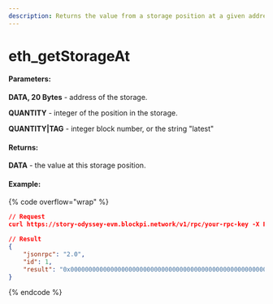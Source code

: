 ```yaml
---
description: Returns the value from a storage position at a given address.
---
```


# eth\_getStorageAt

#### **Parameters:**

**DATA, 20 Bytes** - address of the storage.

**QUANTITY** - integer of the position in the storage.

**QUANTITY|TAG** - integer block number, or the string "latest"

#### **Returns:**

**DATA** - the value at this storage position.

#### Example:

{% code overflow="wrap" %}
```json
// Request
curl https://story-odyssey-evm.blockpi.network/v1/rpc/your-rpc-key -X POST -H "Content-Type: application/json" --data '{"jsonrpc":"2.0","method":"eth_getStorageAt","params":["0x295a70b2de5e3953354a6a8344e616ed314d7251", "0x0", "latest"],"id":1}'

// Result
{
    "jsonrpc": "2.0",
    "id": 1,
    "result": "0x0000000000000000000000000000000000000000000000000000000000000000"
}
```
{% endcode %}
